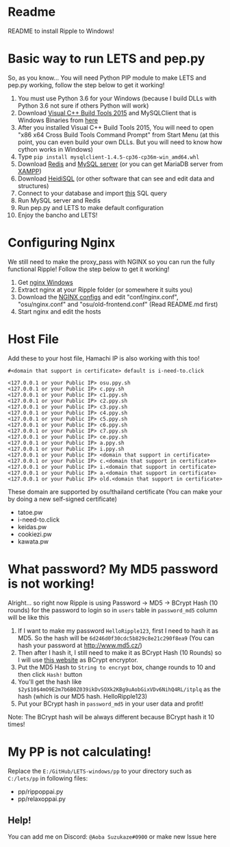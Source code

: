# Readme
README to install Ripple to Windows!

# Basic way to run LETS and pep.py
So, as you know... You will need Python PIP module to make LETS and pep.py working, follow the step below to get it working!

1. You must use Python 3.6 for your Windows (because I build DLLs with Python 3.6 not sure if others Python will work)
2. Download <a href="https://go.microsoft.com/fwlink/?LinkId=691126">Visual C++ Build Tools 2015</a> and MySQLClient that is Windows Binaries from <a href="https://www.lfd.uci.edu/~gohlke/pythonlibs/#mysqlclient">here</a>
3. After you installed Visual C++ Build Tools 2015, You will need to open "x86 x64 Cross Build Tools Command Prompt" from Start Menu (at this point, you can even build your own DLLs. But you will need to know how cython works in Windows)
4. Type `pip install mysqlclient‑1.4.5‑cp36‑cp36m‑win_amd64.whl`
5. Download <a href="https://github.com/tporadowski/redis/releases">Redis</a> and <a href="https://dev.mysql.com/get/Downloads/MySQLInstaller/mysql-installer-web-community-8.0.18.0.msi">MySQL server</a> (or you can get MariaDB server from <a href="https://www.apachefriends.org/index.html">XAMPP</a>)
6. Download <a href="https://www.heidisql.com/download.php?download=installer">HeidiSQL</a> (or other software that can see and edit data and structures)
7. Connect to your database and import <a href="https://raw.githubusercontent.com/osuthailand/ripple-auto-installer/master/ripple_database.sql">this</a> SQL query
8. Run MySQL server and Redis
9. Run pep.py and LETS to make default configuration
10. Enjoy the bancho and LETS!

# Configuring Nginx 
We still need to make the proxy_pass with NGINX so you can run the fully functional Ripple! Follow the step below to get it working!

1. Get <a href="http://nginx.org/en/download.html">nginx Windows</a>
2. Extract nginx at your Ripple folder (or somewhere it suits you)
3. Download the <a href="https://github.com/Kanaze-chan/nginx-conf">NGINX configs</a> and edit "conf/nginx.conf", "osu/nginx.conf" and "osu/old-frontend.conf" (Read README.md first)
4. Start nginx and edit the hosts

# Host File
Add these to your host file, Hamachi IP is also working with this too!
```
#<domain that support in certificate> default is i-need-to.click

<127.0.0.1 or your Public IP> osu.ppy.sh
<127.0.0.1 or your Public IP> c.ppy.sh
<127.0.0.1 or your Public IP> c1.ppy.sh
<127.0.0.1 or your Public IP> c2.ppy.sh
<127.0.0.1 or your Public IP> c3.ppy.sh
<127.0.0.1 or your Public IP> c4.ppy.sh
<127.0.0.1 or your Public IP> c5.ppy.sh
<127.0.0.1 or your Public IP> c6.ppy.sh
<127.0.0.1 or your Public IP> c7.ppy.sh
<127.0.0.1 or your Public IP> ce.ppy.sh
<127.0.0.1 or your Public IP> a.ppy.sh
<127.0.0.1 or your Public IP> i.ppy.sh
<127.0.0.1 or your Public IP> <domain that support in certificate>
<127.0.0.1 or your Public IP> c.<domain that support in certificate>
<127.0.0.1 or your Public IP> i.<domain that support in certificate>
<127.0.0.1 or your Public IP> a.<domain that support in certificate>
<127.0.0.1 or your Public IP> old.<domain that support in certificate>
```

These domain are supported by osu!thailand certificate (You can make your by doing a new self-signed certificate)
- tatoe.pw
- i-need-to.click
- keidas.pw
- cookiezi.pw
- kawata.pw

# What password? My MD5 password is not working!
Alright... so right now Ripple is using Password -> MD5 -> BCrypt Hash (10 rounds) for the password to login so in `users` table in `password_md5` column will be like this

1. If I want to make my password `HelloRipple123`, first I need to hash it as MD5. So the hash will be `6d246d0f30cdc5b829c8e21c290f8ea9` (You can hash your password at http://www.md5.cz/)
2. Then after I hash it, I still need to make it as BCrypt Hash (10 Rounds) so I will use <a href="https://bcrypt-generator.com/">this website</a> as BCrypt encryptor.
3. Put the MD5 Hash to `String to encrypt` box, change rounds to 10 and then click `Hash!` button
4. You'll get the hash like `$2y$10$4mO9E2m7b6B0Z039ikDvSOXk2KBg9uAobGixVDv6NihQ4RL/itplq` as the hash (which is our MD5 hash. HelloRipple123)
5. Put your BCrypt hash in `password_md5` in your user data and profit!

Note: The BCrypt hash will be always different because BCrypt hash it 10 times!

# My PP is not calculating!
Replace the `E:/GitHub/LETS-windows/pp` to your directory such as `C:/lets/pp` in following files:
- pp/rippoppai.py
- pp/relaxoppai.py

## Help!
You can add me on Discord: `@Aoba Suzukaze#0900` or make new Issue here

